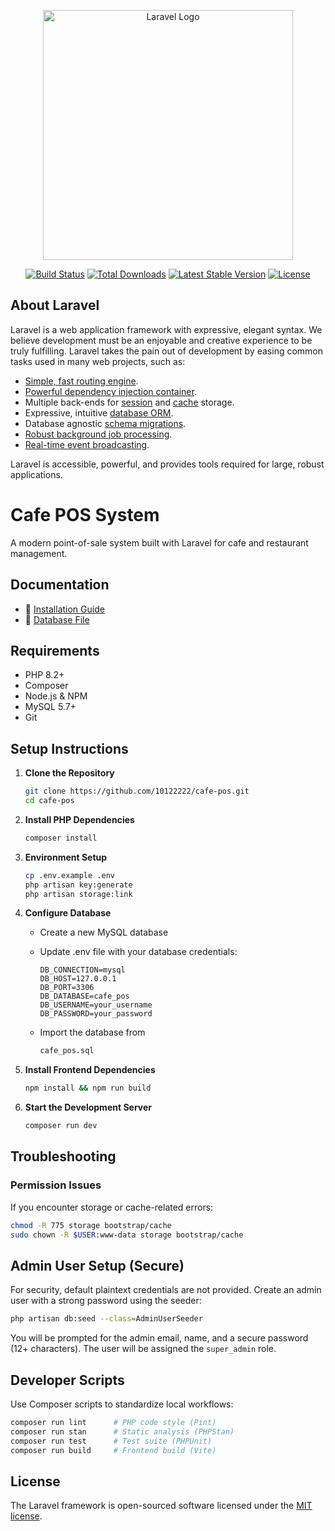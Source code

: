 <p align="center"><a href="https://laravel.com" target="_blank"><img src="https://raw.githubusercontent.com/laravel/art/master/logo-lockup/5%20SVG/2%20CMYK/1%20Full%20Color/laravel-logolockup-cmyk-red.svg" width="400" alt="Laravel Logo"></a></p>

<p align="center">
<a href="https://github.com/laravel/framework/actions"><img src="https://github.com/laravel/framework/workflows/tests/badge.svg" alt="Build Status"></a>
<a href="https://packagist.org/packages/laravel/framework"><img src="https://img.shields.io/packagist/dt/laravel/framework" alt="Total Downloads"></a>
<a href="https://packagist.org/packages/laravel/framework"><img src="https://img.shields.io/packagist/v/laravel/framework" alt="Latest Stable Version"></a>
<a href="https://packagist.org/packages/laravel/framework"><img src="https://img.shields.io/packagist/l/laravel/framework" alt="License"></a>
</p>

## About Laravel

Laravel is a web application framework with expressive, elegant syntax. We believe development must be an enjoyable and creative experience to be truly fulfilling. Laravel takes the pain out of development by easing common tasks used in many web projects, such as:

- [Simple, fast routing engine](https://laravel.com/docs/routing).
- [Powerful dependency injection container](https://laravel.com/docs/container).
- Multiple back-ends for [session](https://laravel.com/docs/session) and [cache](https://laravel.com/docs/cache) storage.
- Expressive, intuitive [database ORM](https://laravel.com/docs/eloquent).
- Database agnostic [schema migrations](https://laravel.com/docs/migrations).
- [Robust background job processing](https://laravel.com/docs/queues).
- [Real-time event broadcasting](https://laravel.com/docs/broadcasting).

Laravel is accessible, powerful, and provides tools required for large, robust applications.

# Cafe POS System

A modern point-of-sale system built with Laravel for cafe and restaurant management.

## Documentation

- 📄 [Installation Guide](#setup-instructions)
- 💾 [Database File](cafe_pos.sql)

## Requirements

- PHP 8.2+
- Composer
- Node.js & NPM
- MySQL 5.7+
- Git

## Setup Instructions

1. **Clone the Repository**

   ```bash
   git clone https://github.com/10122222/cafe-pos.git
   cd cafe-pos
   ```

2. **Install PHP Dependencies**

   ```bash
   composer install
   ```

3. **Environment Setup**

   ```bash
   cp .env.example .env
   php artisan key:generate
   php artisan storage:link
   ```

4. **Configure Database**
   - Create a new MySQL database
   - Update .env file with your database credentials:

     ```env
     DB_CONNECTION=mysql
     DB_HOST=127.0.0.1
     DB_PORT=3306
     DB_DATABASE=cafe_pos
     DB_USERNAME=your_username
     DB_PASSWORD=your_password
     ```

   - Import the database from

     ```bash
     cafe_pos.sql
     ```

5. **Install Frontend Dependencies**

   ```bash
   npm install && npm run build
   ```

6. **Start the Development Server**

   ```bash
   composer run dev
   ```

## Troubleshooting

### Permission Issues

If you encounter storage or cache-related errors:

```bash
chmod -R 775 storage bootstrap/cache
sudo chown -R $USER:www-data storage bootstrap/cache
```

## Admin User Setup (Secure)

For security, default plaintext credentials are not provided. Create an admin user with a strong password using the seeder:

```bash
php artisan db:seed --class=AdminUserSeeder
```

You will be prompted for the admin email, name, and a secure password (12+ characters). The user will be assigned the `super_admin` role.

## Developer Scripts

Use Composer scripts to standardize local workflows:

```bash
composer run lint      # PHP code style (Pint)
composer run stan      # Static analysis (PHPStan)
composer run test      # Test suite (PHPUnit)
composer run build     # Frontend build (Vite)
```

## License

The Laravel framework is open-sourced software licensed under the [MIT license](https://opensource.org/licenses/MIT).
